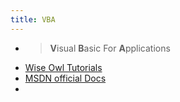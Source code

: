 ```yaml
---
title: VBA
---
```


-
  > **V**isual **B**asic For **A**pplications
- [Wise Owl Tutorials](https://www.youtube.com/c/WiseOwlTutorials)
- [MSDN official Docs](https://docs.microsoft.com/en-us/office/vba/api/overview/excel)
-